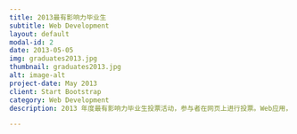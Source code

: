 ```yaml
---
title: 2013最有影响力毕业生
subtitle: Web Development
layout: default
modal-id: 2
date: 2013-05-05
img: graduates2013.jpg
thumbnail: graduates2013.jpg
alt: image-alt
project-date: May 2013
client: Start Bootstrap
category: Web Development
description: 2013 年度最有影响力毕业生投票活动，参与者在网页上进行投票。Web应用，B/S架构, 参与人：徐湘、曹文龙、李加俊、印丛洋、黄凯

---
```


